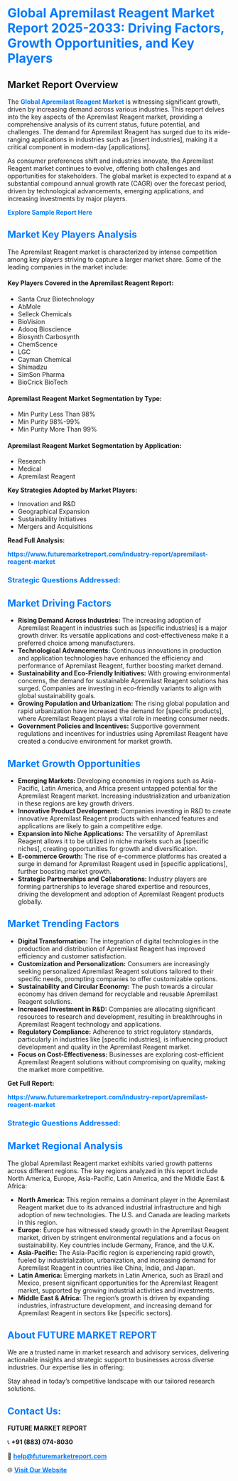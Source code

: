 <h1 style="color: #007BFF;">Global Apremilast Reagent Market Report 2025-2033: Driving Factors, Growth Opportunities, and Key Players</h1>

<section id="overview">
<h2>Market Report Overview</h2>
<p>The <a href="https://www.futuremarketreport.com/industry-report/apremilast-reagent-market" style="color: #007BFF; text-decoration: none;"><strong>Global Apremilast Reagent Market</strong></a> is witnessing significant growth, driven by increasing demand across various industries. This report delves into the key aspects of the Apremilast Reagent market, providing a comprehensive analysis of its current status, future potential, and challenges. The demand for Apremilast Reagent has surged due to its wide-ranging applications in industries such as [insert industries], making it a critical component in modern-day [applications].</p>
<p>As consumer preferences shift and industries innovate, the Apremilast Reagent market continues to evolve, offering both challenges and opportunities for stakeholders. The global market is expected to expand at a substantial compound annual growth rate (CAGR) over the forecast period, driven by technological advancements, emerging applications, and increasing investments by major players.</p>
</section>

<section id="overview">
<p><a href="https://www.futuremarketreport.com/request-sample/reportId=120100" style="color: #007BFF; text-decoration: none;"><strong>Explore Sample Report Here</strong></a></p>
</section>

<section id="key-players">
<h2 style="color: #007BFF;">Market Key Players Analysis</h2>
<p>The Apremilast Reagent market is characterized by intense competition among key players striving to capture a larger market share. Some of the leading companies in the market include:</p>
<h4>Key Players Covered in the Apremilast Reagent Report:</h4>
<ul><li>Santa Cruz Biotechnology</li><li>AbMole</li><li>Selleck Chemicals</li><li>BioVision</li><li>Adooq Bioscience</li><li>Biosynth Carbosynth</li><li>ChemScence</li><li>LGC</li><li>Cayman Chemical</li><li>Shimadzu</li><li>SimSon Pharma</li><li>BioCrick BioTech</li></ul>
<h4>Apremilast Reagent Market Segmentation by Type:</h4>
<ul><li>Min Purity Less Than 98%</li><li>Min Purity 98%-99%</li><li>Min Purity More Than 99%</li></ul>

<h4>Apremilast Reagent Market Segmentation by Application:</h4>
<ul><li>Research</li><li>Medical</li><li>Apremilast Reagent</li></ul>
<p><strong>Key Strategies Adopted by Market Players:</strong></p>
<ul>
<li>Innovation and R&D</li>
<li>Geographical Expansion</li>
<li>Sustainability Initiatives</li>
<li>Mergers and Acquisitions</li>
</ul>
</section>

<section>
<p><strong>Read Full Analysis: </strong></p><a href="https://www.futuremarketreport.com/industry-report/apremilast-reagent-market" style="color: #007BFF; text-decoration: none;"><strong>https://www.futuremarketreport.com/industry-report/apremilast-reagent-market</strong></a>
<h3 style="color: #007BFF;">Strategic Questions Addressed:</h3>
</section>

<section id="driving-factors">
<h2 style="color: #007BFF;">Market Driving Factors</h2>
<ul>
<li><strong>Rising Demand Across Industries:</strong> The increasing adoption of Apremilast Reagent in industries such as [specific industries] is a major growth driver. Its versatile applications and cost-effectiveness make it a preferred choice among manufacturers.</li>
<li><strong>Technological Advancements:</strong> Continuous innovations in production and application technologies have enhanced the efficiency and performance of Apremilast Reagent, further boosting market demand.</li>
<li><strong>Sustainability and Eco-Friendly Initiatives:</strong> With growing environmental concerns, the demand for sustainable Apremilast Reagent solutions has surged. Companies are investing in eco-friendly variants to align with global sustainability goals.</li>
<li><strong>Growing Population and Urbanization:</strong> The rising global population and rapid urbanization have increased the demand for [specific products], where Apremilast Reagent plays a vital role in meeting consumer needs.</li>
<li><strong>Government Policies and Incentives:</strong> Supportive government regulations and incentives for industries using Apremilast Reagent have created a conducive environment for market growth.</li>
</ul>
</section>

<section id="growth-opportunities">
<h2 style="color: #007BFF;">Market Growth Opportunities</h2>
<ul>
<li><strong>Emerging Markets:</strong> Developing economies in regions such as Asia-Pacific, Latin America, and Africa present untapped potential for the Apremilast Reagent market. Increasing industrialization and urbanization in these regions are key growth drivers.</li>
<li><strong>Innovative Product Development:</strong> Companies investing in R&D to create innovative Apremilast Reagent products with enhanced features and applications are likely to gain a competitive edge.</li>
<li><strong>Expansion into Niche Applications:</strong> The versatility of Apremilast Reagent allows it to be utilized in niche markets such as [specific niches], creating opportunities for growth and diversification.</li>
<li><strong>E-commerce Growth:</strong> The rise of e-commerce platforms has created a surge in demand for Apremilast Reagent used in [specific applications], further boosting market growth.</li>
<li><strong>Strategic Partnerships and Collaborations:</strong> Industry players are forming partnerships to leverage shared expertise and resources, driving the development and adoption of Apremilast Reagent products globally.</li>
</ul>
</section>

<section id="trending-factors">
<h2 style="color: #007BFF;">Market Trending Factors</h2>
<ul>
<li><strong>Digital Transformation:</strong> The integration of digital technologies in the production and distribution of Apremilast Reagent has improved efficiency and customer satisfaction.</li>
<li><strong>Customization and Personalization:</strong> Consumers are increasingly seeking personalized Apremilast Reagent solutions tailored to their specific needs, prompting companies to offer customizable options.</li>
<li><strong>Sustainability and Circular Economy:</strong> The push towards a circular economy has driven demand for recyclable and reusable Apremilast Reagent solutions.</li>
<li><strong>Increased Investment in R&D:</strong> Companies are allocating significant resources to research and development, resulting in breakthroughs in Apremilast Reagent technology and applications.</li>
<li><strong>Regulatory Compliance:</strong> Adherence to strict regulatory standards, particularly in industries like [specific industries], is influencing product development and quality in the Apremilast Reagent market.</li>
<li><strong>Focus on Cost-Effectiveness:</strong> Businesses are exploring cost-efficient Apremilast Reagent solutions without compromising on quality, making the market more competitive.</li>
</ul>
</section>

<section>
<p><strong>Get Full Report: </strong></p><a href="https://www.futuremarketreport.com/industry-report/apremilast-reagent-market" style="color: #007BFF; text-decoration: none;"><strong>https://www.futuremarketreport.com/industry-report/apremilast-reagent-market</strong></a>
<h3 style="color: #007BFF;">Strategic Questions Addressed:</h3>
</section>


<section id="regional-analysis">
<h2 style="color: #007BFF;">Market Regional Analysis</h2>
<p>The global Apremilast Reagent market exhibits varied growth patterns across different regions. The key regions analyzed in this report include North America, Europe, Asia-Pacific, Latin America, and the Middle East & Africa:</p>
<ul>
<li><strong>North America:</strong> This region remains a dominant player in the Apremilast Reagent market due to its advanced industrial infrastructure and high adoption of new technologies. The U.S. and Canada are leading markets in this region.</li>
<li><strong>Europe:</strong> Europe has witnessed steady growth in the Apremilast Reagent market, driven by stringent environmental regulations and a focus on sustainability. Key countries include Germany, France, and the U.K.</li>
<li><strong>Asia-Pacific:</strong> The Asia-Pacific region is experiencing rapid growth, fueled by industrialization, urbanization, and increasing demand for Apremilast Reagent in countries like China, India, and Japan.</li>
<li><strong>Latin America:</strong> Emerging markets in Latin America, such as Brazil and Mexico, present significant opportunities for the Apremilast Reagent market, supported by growing industrial activities and investments.</li>
<li><strong>Middle East & Africa:</strong> The region’s growth is driven by expanding industries, infrastructure development, and increasing demand for Apremilast Reagent in sectors like [specific sectors].</li>
</ul>
</section>

<footer>
<h2 style="color: #007BFF;">About FUTURE MARKET REPORT</h2>
<p>We are a trusted name in market research and advisory services, delivering actionable insights and strategic support to businesses across diverse industries. Our expertise lies in offering:</p>

<p>Stay ahead in today’s competitive landscape with our tailored research solutions.</p>

<h2 style="color: #007BFF;">Contact Us:</h2>
<p><strong>FUTURE MARKET REPORT</strong></p>
<p>📞 <strong>+91 (883) 074-8030</strong></p>
<p>📧 <strong><a href="mailto:help@futuremarketreport.com" style="color: #007BFF;">help@futuremarketreport.com</a></strong></p>
<p>🌐 <strong><a href="https://www.futuremarketreport.com/" style="color: #007BFF;">Visit Our Website</a></strong></p>
</footer>